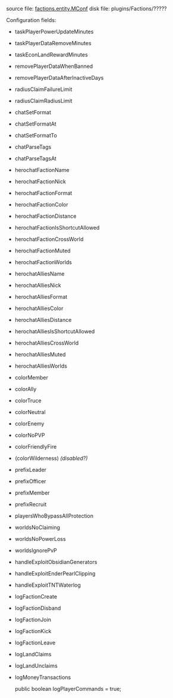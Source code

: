 source file: [factions.entity.MConf](https://github.com/MassiveCraft/Factions/blob/master/src/com/massivecraft/factions/entity/MConf.java)
disk file: plugins/Factions/?????

Configuration fields:
 - taskPlayerPowerUpdateMinutes 
 - taskPlayerDataRemoveMinutes 
 - taskEconLandRewardMinutes 
 - removePlayerDataWhenBanned 
 - removePlayerDataAfterInactiveDays 
 - radiusClaimFailureLimit 
 - radiusClaimRadiusLimit 
 - chatSetFormat 
 - chatSetFormatAt 
 - chatSetFormatTo 
 - chatParseTags 
 - chatParseTagsAt 
 - herochatFactionName 
 - herochatFactionNick 
 - herochatFactionFormat 
 - herochatFactionColor 
 - herochatFactionDistance 
 - herochatFactionIsShortcutAllowed 
 - herochatFactionCrossWorld 
 - herochatFactionMuted 
 - herochatFactionWorlds 
 - herochatAlliesName 
 - herochatAlliesNick 
 - herochatAlliesFormat 
 - herochatAlliesColor 
 - herochatAlliesDistance 
 - herochatAlliesIsShortcutAllowed 
 - herochatAlliesCrossWorld 
 - herochatAlliesMuted 
 - herochatAlliesWorlds 
 - colorMember 
 - colorAlly 
 - colorTruce 
 - colorNeutral 
 - colorEnemy 
 - colorNoPVP 
 - colorFriendlyFire 
 - (colorWilderness) *(disabled?)*
 - prefixLeader 
 - prefixOfficer 
 - prefixMember 
 - prefixRecruit 
 - playersWhoBypassAllProtection 
 - worldsNoClaiming 
 - worldsNoPowerLoss 
 - worldsIgnorePvP
 - handleExploitObsidianGenerators 
 - handleExploitEnderPearlClipping 
 - handleExploitTNTWaterlog 
 - logFactionCreate 
 - logFactionDisband 
 - logFactionJoin 
 - logFactionKick
 - logFactionLeave 
 - logLandClaims
 - logLandUnclaims
 - logMoneyTransactions

	public boolean logPlayerCommands = true;